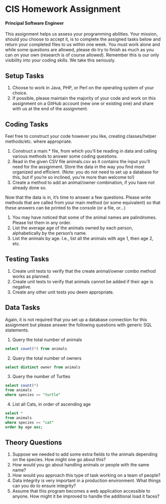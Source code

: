 # CIS Homework Assignment
#### Principal Software Engineer
This assignment helps us assess your programming abilities. Your mission, should you choose to accept it, is to complete the assigned tasks below and return your completed files to us within one week. You must work alone and while some questions are allowed, please do try to finish as much as you can on your own (research is of course allowed). Remember this is our only visibility into your coding skills. We take this seriously.

## Setup Tasks
1) Choose to work in Java, PHP, or Perl on the operating system of your choice.
2) If possible, please maintain the majority of your code and work on this assignment on a GitHub account (new one or existing one) and share with us at the end of the assignment.

## Coding Tasks
Feel free to construct your code however you like, creating classes/helper methods/etc. where appropriate.
1) Construct a main.* file, from which you’ll be reading in data and calling various methods to answer some coding questions.
2) Read in the given CSV file animals.csv as it contains the input you’ll need for the assignment.  Store the data in the way you find most organized and efficient.  (Note:  you do not need to set up a database for this, but if you’re so inclined, you’re more than welcome to!)
3) Create a method to add an animal/owner combination, if you have not already done so.

Now that the data is in, it’s time to answer a few questions.  Please write methods that are called from your main method (or some equivalent) so that these answers can be printed to the console (or a file, or…)

1) You may have noticed that some of the animal names are palindromes.  Please list them in any order.
2) List the average age of the animals owned by each person, alphabetically by the person’s name.
3) List the animals by age.  I.e., list all the animals with age 1, then age 2, etc.

## Testing Tasks
1) Create unit tests to verify that the create animal/owner combo method works as planned.
2) Create unit tests to verify that animals cannot be added if their age is negative.
3) Create any other unit tests you deem appropriate.

## Data Tasks
Again, it is not required that you set up a database connection for this assignment but please answer the following questions with generic SQL statements.
1) Query the total number of animals
```sql
select count(*) from animals
```
2) Query the total number of owners
```sql
select distinct owner from animals
```
3) Query the number of Turtles
```sql
select count(*) 
from animals
where species == "turtle"
```
4) List all Cats, in order of ascending age
```sql
select *
from animals
where species == "cat"
order by age asc;
```

## Theory Questions
1) Suppose we needed to add some extra fields to the animals depending on the species.  How might one go about this?
2) How would you go about handling animals or people with the same name?
3) How would you approach this type of task working on a team of people?
4) Data integrity is very important in a production environment.  What things can you do to ensure integrity?
5) Assume that this program becomes a web application accessible to anyone.  How might it be improved to handle the additional load it faces?



